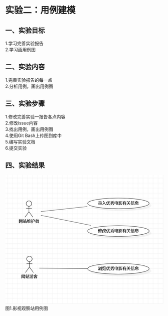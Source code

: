 # 实验二：用例建模

## 一、实验目标

1.学习完善实验报告  
2.学习画用例图  

## 二、实验内容

1.完善实验报告的每一点  
2.分析用例，画出用例图  

## 三、实验步骤

1.修改完善实验一报告各点内容  
2.修改issue内容  
3.找出用例，画出用例图  
4.使用Git Bash上传图到库中  
5.编写实验文档  
6.提交实验  

## 四、实验结果

![用例图](./Lab2_UseCaseDiagram.jpg)  
图1.影视观察站用例图
